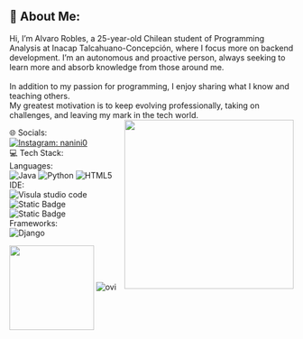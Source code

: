 <h2>💫 About Me:</h2>
<p>Hi, I’m Alvaro Robles, a 25-year-old Chilean student of Programming Analysis at Inacap Talcahuano-Concepción, where I focus more on backend development. I’m an autonomous and proactive person, always seeking to learn more and absorb knowledge from those around me.<br><br>In addition to my passion for programming, I enjoy sharing what I know and teaching others.<br>My greatest motivation is to keep evolving professionally, taking on challenges, and leaving my mark in the tech world.
<img align="right" width=300px  src="https://i.pinimg.com/originals/e8/f4/53/e8f453469a3ec97ecd354df465d73913.gif" /></p>

🌐 Socials:<br>
[![Instagram: nanini0](https://img.shields.io/badge/Instagram-%23E4405F.svg?logo=Instagram&logoColor=white)](https://instagram.com/nanini0) <br>
💻 Tech Stack:<br>
<span>
Languages:<br>
![Java](https://img.shields.io/badge/java-%23ED8B00.svg?style=for-the-badge&logo=openjdk&logoColor=white)
![Python](https://img.shields.io/badge/python-3670A0?style=for-the-badge&logo=python&logoColor=ffdd54)
![HTML5](https://img.shields.io/badge/html5-%23E34F26.svg?style=for-the-badge&logo=html5&logoColor=white)<br>
IDE:<br>
![Visula studio code](https://img.shields.io/badge/VISUAL%20STUDIO%20CODE-%230088ff?style=for-the-badge&logoColor=white")
![Static Badge](https://img.shields.io/badge/INTELLIJ%20IDEA-hotpink?style=for-the-badge&logo=intellijidea)
![Static Badge](https://img.shields.io/badge/NETBEANS-green?style=for-the-badge&logo=apachenetbeanside)<br>
Frameworks:<br>
![Django](https://img.shields.io/badge/django-%23092E20.svg?style=for-the-badge&logo=django&logoColor=white) 

</span>
<img align="center" width=150px src="https://i.pinimg.com/originals/d2/b6/88/d2b688357b0c20cebde3745a3043108d.gif"/>
<img src="https://github-readme-stats.vercel.app/api/top-langs?username=nanini0&show_icons=true&locale=en&layout=compact&theme=chartreuse-dark" alt="ovi" />




